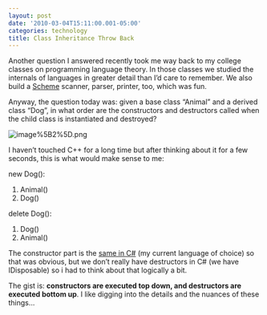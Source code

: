 ```yaml
---
layout: post
date: '2010-03-04T15:11:00.001-05:00'
categories: technology
title: Class Inheritance Throw Back
---
```



Another question I answered recently took me way back to my college classes on programming language theory. In those classes we studied the internals of languages in greater detail than I’d care to remember. We also build a [Scheme](http://en.wikipedia.org/wiki/Scheme_(programming_language)) scanner, parser, printer, too, which was fun.

Anyway, the question today was: given a base class “Animal” and a derived class “Dog”, in what order are the constructors and destructors called when the child class is instantiated and destroyed?

![image%5B2%5D.png](image%5B2%5D.png) 

I haven’t touched C++ for a long time but after thinking about it for a few seconds, this is what would make sense to me:

new Dog():   <ol>   <li>Animal()</li>    <li>Dog()</li> </ol>

delete Dog():  <ol>   <li>Dog()</li>    <li>Animal()</li> </ol>

The constructor part is the [same in C#](http://www.yoda.arachsys.com/csharp/constructors.html) (my current language of choice) so that was obvious, but we don’t really have destructors in C# (we have IDisposable) so i had to think about that logically a bit. 

The gist is: **constructors are executed top down, and destructors are executed bottom up**. I like digging into the details and the nuances of these things…